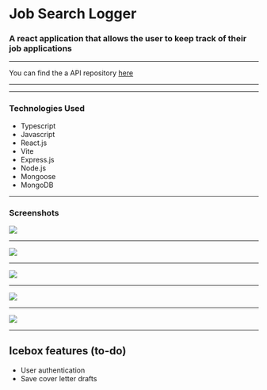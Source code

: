 # Job Search Logger
### A react application that allows the user to keep track of their job applications
---

You can find the a API repository [here](https://github.com/awatersny/jobSearchLoggerAPI)

---

___

### Technologies Used

- Typescript
- Javascript
- React.js
- Vite
- Express.js
- Node.js
- Mongoose
- MongoDB

---

### Screenshots

![](src/assets/0.png)

---

![](src/assets/1.png)

---

![](src/assets/2.png)

---

![](src/assets/3.png)

---

![](src/assets/4.png)

---

## Icebox features (to-do)
- User authentication
- Save cover letter drafts